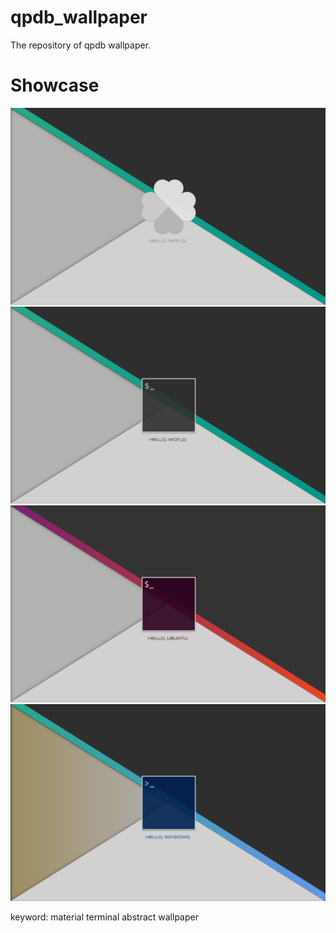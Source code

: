 # qpdb_wallpaper
The repository of qpdb wallpaper.

# Showcase
![qpdbmw](https://raw.githubusercontent.com/Eleven-junichi2/qpdb_wallpaper/master/qpdbmw.png)
![qpdbmw_hack](https://raw.githubusercontent.com/Eleven-junichi2/qpdb_wallpaper/master/qpdbmw_hack.png)
![qpdbmw_ubuntu](https://raw.githubusercontent.com/Eleven-junichi2/qpdb_wallpaper/master/qpdbmw_ubuntu.png)
![qpdbmw_windows](https://raw.githubusercontent.com/Eleven-junichi2/qpdb_wallpaper/master/qpdbmw_windows.png)

keyword:
material terminal abstract wallpaper

